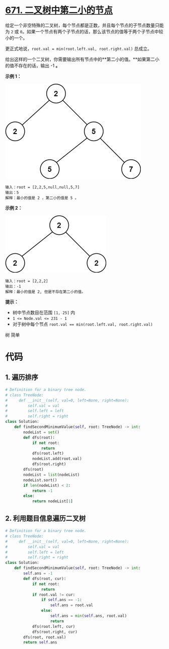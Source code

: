 <!--
 * @Description: 
 * @Autor: Au3C2
 * @Date: 2021-07-27 15:01:29
 * @LastEditors: Au3C2
 * @LastEditTime: 2021-07-27 15:01:58
-->
# [671. 二叉树中第二小的节点](https://leetcode-cn.com/problems/second-minimum-node-in-a-binary-tree/)

给定一个非空特殊的二叉树，每个节点都是正数，并且每个节点的子节点数量只能为 `2` 或 `0`。如果一个节点有两个子节点的话，那么该节点的值等于两个子节点中较小的一个。

更正式地说，`root.val = min(root.left.val, root.right.val)` 总成立。

给出这样的一个二叉树，你需要输出所有节点中的**第二小的值。**如果第二小的值不存在的话，输出 -1 **。**

 

**示例 1：**

![img](Code\202107第5周\smbt1.jpg)

```
输入：root = [2,2,5,null,null,5,7]
输出：5
解释：最小的值是 2 ，第二小的值是 5 。
```

**示例 2：**

![img](Code\202107第5周\smbt2.jpg)

```
输入：root = [2,2,2]
输出：-1
解释：最小的值是 2, 但是不存在第二小的值。
```

 

**提示：**

-   树中节点数目在范围 `[1, 25]` 内
-   `1 <= Node.val <= 231 - 1`
-   对于树中每个节点 `root.val == min(root.left.val, root.right.val)`

树 简单

# 代码

## 1. 遍历排序

```python
# Definition for a binary tree node.
# class TreeNode:
#     def __init__(self, val=0, left=None, right=None):
#         self.val = val
#         self.left = left
#         self.right = right
class Solution:
    def findSecondMinimumValue(self, root: TreeNode) -> int:
        nodeList = set()
        def dfs(root):
            if not root:
                return
            dfs(root.left)
            nodeList.add(root.val)
            dfs(root.right)
        dfs(root)
        nodeList = list(nodeList)
        nodeList.sort()
        if len(nodeList) < 2:
            return -1
        else:
            return nodeList[1]
```

## 2. 利用题目信息遍历二叉树

```python
# Definition for a binary tree node.
# class TreeNode:
#     def __init__(self, val=0, left=None, right=None):
#         self.val = val
#         self.left = left
#         self.right = right
class Solution:
    def findSecondMinimumValue(self, root: TreeNode) -> int:
        self.ans = -1
        def dfs(root, cur):
            if not root:
                return
            if root.val != cur:
                if self.ans == -1:
                    self.ans = root.val
                else:
                    self.ans = min(self.ans, root.val)
                    return
            dfs(root.left, cur)
            dfs(root.right, cur)
        dfs(root, root.val)
        return self.ans
```

